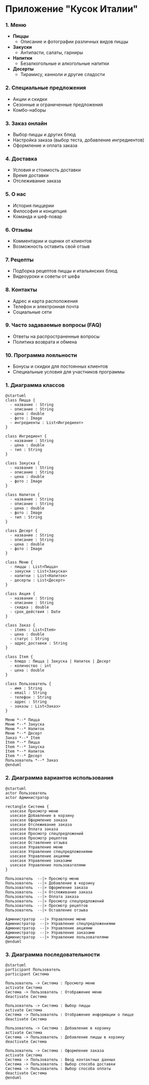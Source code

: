 # Приложение "Кусок Италии"

### 1. Меню
- **Пиццы**
  - Описание и фотографии различных видов пиццы
- **Закуски**
  - Антипасти, салаты, гарниры
- **Напитки**
  - Безалкогольные и алкогольные напитки
- **Десерты**
  - Тирамису, канноли и другие сладости

### 2. Специальные предложения
- Акции и скидки
- Сезонные и ограниченные предложения
- Комбо-наборы

### 3. Заказ онлайн
- Выбор пиццы и других блюд
- Настройка заказа (выбор теста, добавление ингредиентов)
- Оформление и оплата заказа

### 4. Доставка
- Условия и стоимость доставки
- Время доставки
- Отслеживание заказа

### 5. О нас
- История пиццерии
- Философия и концепция
- Команда и шеф-повар

### 6. Отзывы
- Комментарии и оценки от клиентов
- Возможность оставить свой отзыв

### 7. Рецепты
- Подборка рецептов пиццы и итальянских блюд
- Видеоуроки и советы от шефа

### 8. Контакты
- Адрес и карта расположения
- Телефон и электронная почта
- Социальные сети

### 9. Часто задаваемые вопросы (FAQ)
- Ответы на распространенные вопросы
- Политика возврата и обмена

### 10. Программа лояльности
- Бонусы и скидки для постоянных клиентов
- Специальные условия для участников программы

### 1. Диаграмма классов
```mermaid
@startuml
class Пицца {
  - название : String
  - описание : String
  - цена : double
  - фото : Image
  - ингредиенты : List<Ингредиент>
}

class Ингредиент {
  - название : String
  - цена : double
  - тип : String 
}

class Закуска {
  - название : String
  - описание : String
  - цена : double
  - фото : Image
}

class Напиток {
  - название : String
  - описание : String
  - цена : double
  - фото : Image
  - тип : String
}

class Десерт {
  - название : String
  - описание : String
  - цена : double
  - фото : Image
}

class Меню {
  - пиццы : List<Пицца>
  - закуски : List<Закуска>
  - напитки : List<Напиток>
  - десерты : List<Десерт>
}

class Акция {
  - название : String
  - описание : String
  - скидка : double
  - срок_действия : Date
}

class Заказ {
  - items : List<Item>
  - цена : double
  - статус : String
  - адрес_доставки : String
}

class Item {
  - блюдо : Пицца | Закуска | Напиток | Десерт
  - количество : int
  - цена : double
}

class Пользователь {
  - имя : String
  - email : String
  - телефон : String
  - адрес : String
  - заказы : List<Заказ>
}

Меню *--* Пицца
Меню *--* Закуска
Меню *--* Напиток
Меню *--* Десерт
Заказ *--* Item
Item *--* Пицца
Item *--* Закуска
Item *--* Напиток
Item *--* Десерт
Пользователь *--* Заказ
@enduml
```

### 2. Диаграмма вариантов использования

```mermaid
@startuml
actor Пользователь
actor Администратор

rectangle Система {
  usecase Просмотр меню
  usecase Добавление в корзину
  usecase Оформление заказа
  usecase Отслеживание заказа
  usecase Оплата заказа
  usecase Просмотр спецпредложений
  usecase Просмотр рецептов
  usecase Оставление отзыва
  usecase Управление меню
  usecase Управление спецпредложениями
  usecase Управление акциями
  usecase Управление заказами
  usecase Управление пользователями
}

Пользователь  --|> Просмотр меню
Пользователь  --|> Добавление в корзину
Пользователь  --|> Оформление заказа
Пользователь  --|> Отслеживание заказа
Пользователь  --|> Оплата заказа
Пользователь  --|> Просмотр спецпредложений
Пользователь  --|> Просмотр рецептов
Пользователь  --|> Оставление отзыва

Администратор  --|> Управление меню
Администратор  --|> Управление спецпредложениями
Администратор  --|> Управление акциями
Администратор  --|> Управление заказами
Администратор  --|> Управление пользователями
@enduml
```

### 3. Диаграмма последовательности
```mermaid
@startuml
participant Пользователь
participant Система

Пользователь -> Система : Просмотр меню
activate Система
Система -> Пользователь : Отображение меню
deactivate Система

Пользователь -> Система : Выбор пиццы
activate Система
Система -> Пользователь : Отображение информации о пицце
deactivate Система

Пользователь -> Система : Добавление в корзину
activate Система
Система -> Пользователь : Добавление пиццы в корзину
deactivate Система

Пользователь -> Система : Оформление заказа
activate Система
Система -> Пользователь : Ввод контактных данных
Система -> Пользователь : Выбор способа доставки
Система -> Пользователь : Выбор способа оплаты
deactivate Система
@enduml
```

